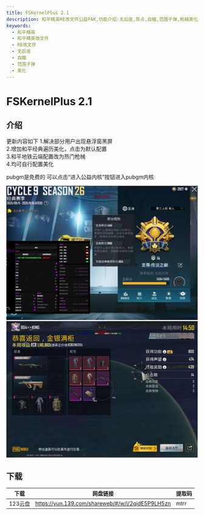 ```yaml
---
title: FSKernelPlus 2.1
description: 和平精英RE改文件公益PAK,功能介绍:无后座,聚点,自瞄,范围子弹,枪械美化
keywords:
  - 和平精英
  - 和平精英改文件
  - RE改文件
  - 无后座
  - 自瞄
  - 范围子弹
  - 美化
---
```


# FSKernelPlus 2.1
## 介绍
更新内容如下
1.解决部分用户出现悬浮窗黑屏  
2.增加和平经典遍历美化，点击为默认配置  
3.和平地铁云端配置改为热门枪械  
4.均可自行配置美化  

pubgm是免费的 可以点击“进入公益内核“按钮进入pubgm内核

![FSKernelPlus 2.1反馈图](image.png)
![FSKernelPlus 2.1反馈图2](image-1.png)

## 下载
| 下载    | 网盘链接                                  | 提取码 |
| ----- | ------------------------------------- | ---- |
| 123云盘 | https://yun.139.com/shareweb/#/w/i/2qidE5P9LH5zn | mtrr |
